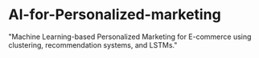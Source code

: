 # AI-for-Personalized-marketing
"Machine Learning-based Personalized Marketing for E-commerce using clustering, recommendation systems, and LSTMs."
